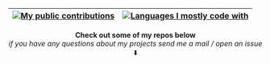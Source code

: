 | [![My public contributions](https://github-readme-stats.vercel.app/api/?username=Impelon&custom_title=My+public+contributions&theme=prussian&show_icons=true&hide_border=true&text_color=cdd9e5)](https://github.com/anuraghazra/github-readme-stats) | [![Languages I mostly code with](https://github-readme-stats.vercel.app/api/top-langs/?username=Impelon&custom_title=Languages+in+my+public+repos&langs_count=10&theme=prussian&hide_border=true&layout=compact&text_color=cdd9e5)](https://github.com/anuraghazra/github-readme-stats) |
|:--|--:|

<p align="center"><b>Check out some of my repos below</b><br/><i>if you have any questions about my projects send me a mail / open an issue</i><br/>⬇️</p>
